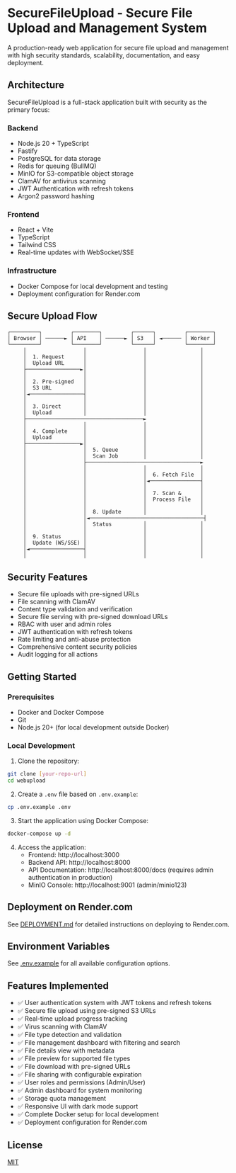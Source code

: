 # SecureFileUpload - Secure File Upload and Management System

A production-ready web application for secure file upload and management with high security standards, scalability, documentation, and easy deployment.

## Architecture

SecureFileUpload is a full-stack application built with security as the primary focus:

### Backend
- Node.js 20 + TypeScript
- Fastify
- PostgreSQL for data storage
- Redis for queuing (BullMQ)
- MinIO for S3-compatible object storage
- ClamAV for antivirus scanning
- JWT Authentication with refresh tokens
- Argon2 password hashing

### Frontend
- React + Vite
- TypeScript
- Tailwind CSS
- Real-time updates with WebSocket/SSE

### Infrastructure
- Docker Compose for local development and testing
- Deployment configuration for Render.com

## Secure Upload Flow

```
┌─────────┐         ┌────────┐         ┌──────┐         ┌────────┐
│ Browser │ ──────► │ API    │ ──────► │ S3   │ ◄────── │ Worker │
└─────────┘         └────────┘         └──────┘         └────────┘
     │                  │                  │                 │
     │  1. Request      │                  │                 │
     │  Upload URL      │                  │                 │
     ├─────────────────►│                  │                 │
     │                  │                  │                 │
     │  2. Pre-signed   │                  │                 │
     │  S3 URL          │                  │                 │
     │◄─────────────────┤                  │                 │
     │                  │                  │                 │
     │  3. Direct       │                  │                 │
     │  Upload          │                  │                 │
     ├─────────────────────────────────────►                 │
     │                  │                  │                 │
     │  4. Complete     │                  │                 │
     │  Upload          │                  │                 │
     ├─────────────────►│                  │                 │
     │                  │  5. Queue        │                 │
     │                  │  Scan Job        │                 │
     │                  ├────────────────────────────────────►
     │                  │                  │                 │
     │                  │                  │  6. Fetch File  │
     │                  │                  │◄────────────────┤
     │                  │                  │                 │
     │                  │                  │  7. Scan &      │
     │                  │                  │  Process File   │
     │                  │                  │                 │
     │                  │  8. Update       │                 │
     │                  │◄────────────────────────────────────┤
     │                  │  Status          │                 │
     │                  │                  │                 │
     │  9. Status       │                  │                 │
     │  Update (WS/SSE) │                  │                 │
     │◄─────────────────┤                  │                 │
     │                  │                  │                 │
```

## Security Features

- Secure file uploads with pre-signed URLs
- File scanning with ClamAV
- Content type validation and verification
- Secure file serving with pre-signed download URLs
- RBAC with user and admin roles
- JWT authentication with refresh tokens
- Rate limiting and anti-abuse protection
- Comprehensive content security policies
- Audit logging for all actions

## Getting Started

### Prerequisites

- Docker and Docker Compose
- Git
- Node.js 20+ (for local development outside Docker)

### Local Development

1. Clone the repository:
```bash
git clone [your-repo-url]
cd webupload
```

2. Create a `.env` file based on `.env.example`:
```bash
cp .env.example .env
```

3. Start the application using Docker Compose:
```bash
docker-compose up -d
```

4. Access the application:
   - Frontend: http://localhost:3000
   - Backend API: http://localhost:8000
   - API Documentation: http://localhost:8000/docs (requires admin authentication in production)
   - MinIO Console: http://localhost:9001 (admin/minio123)

## Deployment on Render.com

See [DEPLOYMENT.md](./DEPLOYMENT.md) for detailed instructions on deploying to Render.com.

## Environment Variables

See [.env.example](./.env.example) for all available configuration options.

## Features Implemented

- ✅ User authentication system with JWT tokens and refresh tokens
- ✅ Secure file upload using pre-signed S3 URLs
- ✅ Real-time upload progress tracking
- ✅ Virus scanning with ClamAV
- ✅ File type detection and validation
- ✅ File management dashboard with filtering and search
- ✅ File details view with metadata
- ✅ File preview for supported file types
- ✅ File download with pre-signed URLs
- ✅ File sharing with configurable expiration
- ✅ User roles and permissions (Admin/User)
- ✅ Admin dashboard for system monitoring
- ✅ Storage quota management
- ✅ Responsive UI with dark mode support
- ✅ Complete Docker setup for local development
- ✅ Deployment configuration for Render.com

## License

[MIT](LICENSE)

